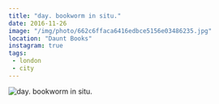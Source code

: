 ```yaml
---
title: "day. bookworm in situ."
date: 2016-11-26
image: "/img/photo/662c6ffaca6416edbce5156e03486235.jpg"
location: "Daunt Books"
instagram: true
tags:
 - london
 - city
---
```


![day. bookworm in situ.](/img/photo/662c6ffaca6416edbce5156e03486235.jpg)

